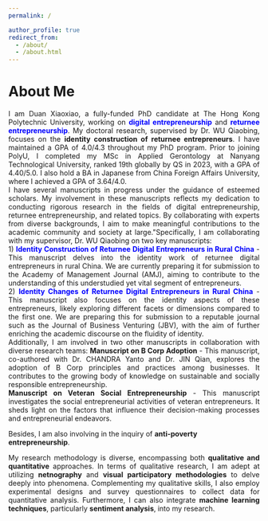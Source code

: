 ```yaml
---
permalink: /

author_profile: true
redirect_from: 
  - /about/
  - /about.html
---
```



About Me
======
<div style="text-align: justify;">  
I am Duan Xiaoxiao, a fully-funded PhD candidate at The Hong Kong Polytechnic University, working on <span style="color: blue;"><strong>digital entrepreneurship</strong></span> and <span style="color: blue;"><strong>returnee entrepreneurship</strong></span>. My doctoral research, supervised by Dr. WU Qiaobing, focuses on the <strong>identity construction of returnee entrepreneurs</strong>. I have maintained a GPA of 4.0/4.3 throughout my PhD program. Prior to joining PolyU, I completed my MSc in Applied Gerontology at Nanyang Technological University, ranked 19th globally by QS in 2023, with a GPA of 4.40/5.0. I also hold a BA in Japanese from China Foreign Affairs University, where I achieved a GPA of 3.64/4.0.  
</div>


<div style="text-align: justify;"> 
I have several manuscripts in progress under the guidance of esteemed scholars.  My involvement in these manuscripts reflects my dedication to conducting rigorous research in the fields of digital entrepreneurship, returnee entrepreneurship, and related topics. By collaborating with experts from diverse backgrounds, I aim to make meaningful contributions to the academic community and society at large."Specifically, I am collaborating with my supervisor, Dr. WU Qiaobing on two key manuscripts:
</div>

<div style="text-align: justify;"> 
1) <strong><span style="color: blue;">Identity Construction of Returnee Digital Entrepreneurs in Rural China</span></strong> - This manuscript delves into the identity work of returnee digital entrepreneurs in rural China. We are currently preparing it for submission to the Academy of Management Journal (AMJ), aiming to contribute to the understanding of this understudied yet vital segment of entrepreneurs.
</div>
<div style="text-align: justify;"> 
2) <strong><span style="color: blue;">Identity Changes of Returnee Digital Entrepreneurs in Rural China</span></strong> - This manuscript also focuses on the identity aspects of these entrepreneurs, likely exploring different facets or dimensions compared to the first one. We are preparing this for submission to a reputable journal such as the Journal of Business Venturing (JBV), with the aim of further enriching the academic discourse on the fluidity of identity.
</div>

<div style="text-align: justify;"> 
Additionally, I am involved in two other manuscripts in collaboration with diverse research teams:
<strong>Manuscript on B Corp Adoption</strong> - This manuscript, co-authored with Dr. CHANDRA Yanto and Dr. JIN Qian, explores the adoption of B Corp principles and practices among businesses. It contributes to the growing body of knowledge on sustainable and socially responsible entrepreneurship.
</div>
<div style="text-align: justify;"> 
<strong>Manuscript on Veteran Social Entrepreneurship</strong> - This manuscript investigates the social entrepreneurial activities of veteran entrepreneurs. It sheds light on the factors that influence their decision-making processes and entrepreneurial endeavors.
</div>

Besides, I am also involving  in the inquiry of <strong>anti-poverty entrepreneurship</strong>.

<div style="text-align: justify;"> 
My research methodology is diverse, encompassing both <strong>qualitative and quantitative</strong> approaches. In terms of qualitative research, I am adept at utilizing <strong>netnography</strong> and <strong>visual participatory  methodologies</strong> to delve deeply into phenomena. Complementing my qualitative skills, I also employ experimental designs and survey questionnaires to collect data for quantitative analysis. Furthermore, I can also integrate <strong>machine learning techniques</strong>, particularly <strong>sentiment analysis</strong>, into my research.
</div>
